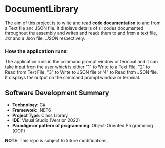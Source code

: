 # DocumentLibrary
The aim of this project is to write and read **code documentation** to and from a Text file and JSON file. It displays details of all codes documented throughout the assembly and writes and reads them to and from a text file, *.txt* and a Json file, *.JSON* respectively.


### How the application runs:
The application runs in the command prompt window or terminal and it can take input from the user which is either "1" to Write to a Text File, "2" to Read from Text File, "3" to Write to JSON file or '4" to Read from JSON file. It displays the output on the command prompt window or terminal.


## Software Development Summary
* **Technology**: C#
* **Framework**: .NET6
* **Project Type**: Class Library
* **IDE**: Visual Studio (Version 2022)
* **Paradigm or pattern of programming**: Object-Oriented Programming (OOP)



**NOTE**: This repo is subject to future modifications.










